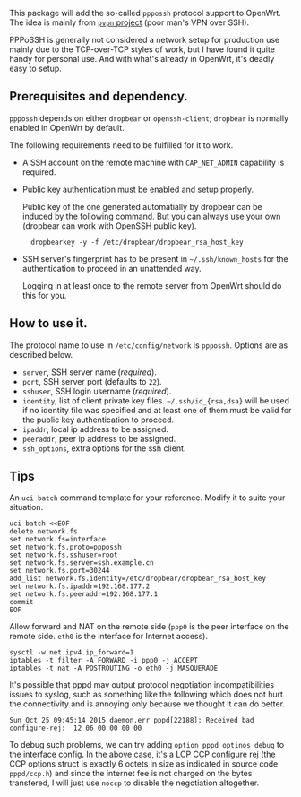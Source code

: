 This package will add the so-called `pppossh` protocol support to OpenWrt.  The idea is mainly from [`pvpn` project](https://github.com/halhen/pvpn) (poor man's VPN over SSH).

PPPoSSH is generally not considered a network setup for production use mainly due to the TCP-over-TCP styles of work, but I have found it quite handy for personal use.  And with what's already in OpenWrt, it's deadly easy to setup.

## Prerequisites and dependency.

`pppossh` depends on either `dropbear` or `openssh-client`; `dropbear` is normally enabled in OpenWrt by default.

The following requirements need to be fulfilled for it to work.

- A SSH account on the remote machine with `CAP_NET_ADMIN` capability is required.
- Public key authentication must be enabled and setup properly.

	Public key of the one generated automatially by dropbear can be induced by the following command.  But you can always use your own (dropbear can work with OpenSSH public key).

		dropbearkey -y -f /etc/dropbear/dropbear_rsa_host_key

- SSH server's fingerprint has to be present in `~/.ssh/known_hosts` for the authentication to proceed in an unattended way.

	Logging in at least once to the remote server from OpenWrt should do this for you.

## How to use it.

The protocol name to use in `/etc/config/network` is `pppossh`.  Options are as described below.

- `server`, SSH server name (*required*).
- `port`, SSH server port (defaults to `22`).
- `sshuser`, SSH login username (*required*).
- `identity`, list of client private key files.  `~/.ssh/id_{rsa,dsa}` will
   be used if no identity file was specified and at least one of them must be
   valid for the public key authentication to proceed.
- `ipaddr`, local ip address to be assigned.
- `peeraddr`, peer ip address to be assigned.
- `ssh_options`, extra options for the ssh client.

## Tips

An `uci batch` command template for your reference.  Modify it to suite your situation.

	uci batch <<EOF
	delete network.fs
	set network.fs=interface
	set network.fs.proto=pppossh
	set network.fs.sshuser=root
	set network.fs.server=ssh.example.cn
	set network.fs.port=30244
	add_list network.fs.identity=/etc/dropbear/dropbear_rsa_host_key
	set network.fs.ipaddr=192.168.177.2
	set network.fs.peeraddr=192.168.177.1
	commit
	EOF

Allow forward and NAT on the remote side (`ppp0` is the peer interface on the remote side.  `eth0` is the interface for Internet access).

	sysctl -w net.ipv4.ip_forward=1
	iptables -t filter -A FORWARD -i ppp0 -j ACCEPT
	iptables -t nat -A POSTROUTING -o eth0 -j MASQUERADE

It's possible that pppd may output protocol negotiation incompatibilities issues to syslog, such as something like the following which does not hurt the connectivity and is annoying only because we thought it can do better.

	Sun Oct 25 09:45:14 2015 daemon.err pppd[22188]: Received bad configure-rej:  12 06 00 00 00 00

To debug such problems, we can try adding `option pppd_optinos debug` to the interface config.  In the above case, it's a LCP CCP configure rej (the CCP options struct is exactly 6 octets in size as indicated in source code `pppd/ccp.h`) and since the internet fee is not charged on the bytes transfered, I will just use `noccp` to disable the negotiation altogether.
